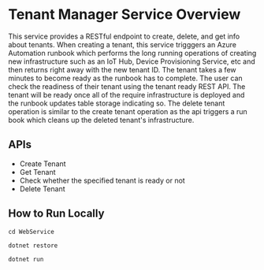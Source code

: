 # Tenant Manager Service Overview 

This service provides a RESTful endpoint to create, delete, and get info about tenants. When creating a tenant, this service trigggers an Azure Automation runbook which performs the long running operations of creating new infrastructure such as an IoT Hub, Device Provisioning Service, etc and then returns right away with the new tenant ID. The tenant takes a few minutes to become ready as the runbook has to complete. The user can check the readiness of their tenant using the tenant ready REST API. The tenant will be ready once all of the require infrastructure is deployed and the runbook updates table storage indicating so. The delete tenant operation is similar to the create tenant operation as the api triggers a run book which cleans up the deleted tenant's infrastructure.

## APIs
* Create Tenant
* Get Tenant
* Check whether the specified tenant is ready or not
* Delete Tenant

## How to Run Locally

`cd WebService`

`dotnet restore`

`dotnet run`
